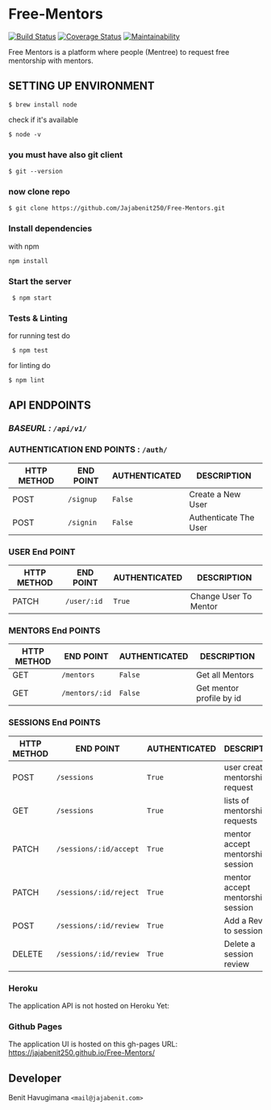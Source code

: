 # Free-Mentors

[![Build Status](https://travis-ci.com/Jajabenit250/Free-Mentors.svg?branch=develop)](https://travis-ci.com/Jajabenit250/Free-Mentors) [![Coverage Status](https://coveralls.io/repos/github/Jajabenit250/Free-Mentors/badge.svg?branch=develop)](https://coveralls.io/github/Jajabenit250/Free-Mentors?branch=develop) [![Maintainability](https://api.codeclimate.com/v1/badges/a21e985fef9bc8e46e93/maintainability)](https://codeclimate.com/github/Jajabenit250/Free-Mentors/maintainability)

Free Mentors is a platform where people (Mentree) to request free mentorship with mentors.

## SETTING UP ENVIRONMENT

```shell
$ brew install node
```

check if it's available

```shell
$ node -v
```

### you must have also git client

```shell
$ git --version
```

### now clone repo

```shell
$ git clone https://github.com/Jajabenit250/Free-Mentors.git
```

### Install dependencies

with npm

```shell
npm install
```

### Start the server

```shell
 $ npm start
```

### Tests & Linting

for running test do

```shell
 $ npm test
```

for linting do

```shell
$ npm lint
```

## API ENDPOINTS

### _BASEURL : `/api/v1/`_

### AUTHENTICATION END POINTS : `/auth/`

| HTTP METHOD | END POINT | AUTHENTICATED | DESCRIPTION           |
| ----------- | --------- | ------------- | --------------------- |
| POST        | `/signup` | `False`       | Create a New User     |
| POST        | `/signin` | `False`       | Authenticate The User |

### USER End POINT

| HTTP METHOD | END POINT   | AUTHENTICATED | DESCRIPTION           |
| ----------- | ----------- | ------------- | --------------------- |
| PATCH       | `/user/:id` | `True`        | Change User To Mentor |

### MENTORS End POINTS

| HTTP METHOD | END POINT      | AUTHENTICATED | DESCRIPTION              |
| ----------- | -------------- | ------------- | ------------------------ |
| GET         | `/mentors`     | `False`       | Get all Mentors          |
| GET         | `/mentors/:id` | `False`       | Get mentor profile by id |

### SESSIONS End POINTS

| HTTP METHOD | END POINT              | AUTHENTICATED | DESCRIPTION                      |
| ----------- | ---------------------- | ------------- | -------------------------------- |
| POST        | `/sessions`            | `True`        | user create mentorship request   |
| GET         | `/sessions`            | `True`        | lists of mentorship requests     |
| PATCH       | `/sessions/:id/accept` | `True`        | mentor accept mentorship session |
| PATCH       | `/sessions/:id/reject` | `True`        | mentor accept mentorship session |
| POST        | `/sessions/:id/review` | `True`        | Add a Review to session          |
| DELETE      | `/sessions/:id/review` | `True`        | Delete a session review          |

### Heroku

The application API is not hosted on Heroku Yet:

### Github Pages

The application UI is hosted on this gh-pages URL: https://jajabenit250.github.io/Free-Mentors/

## Developer

Benit Havugimana `<mail@jajabenit.com>`
